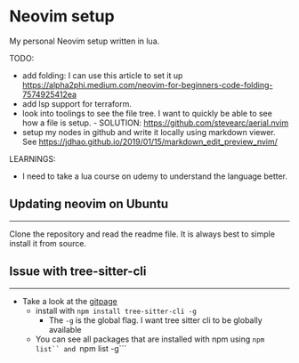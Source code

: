 # Neovim setup

My personal Neovim setup written in lua.


TODO:
- add folding: I can use this article to set it up https://alpha2phi.medium.com/neovim-for-beginners-code-folding-7574925412ea
- add lsp support for terraform.
- look into toolings to see the file tree.
  I want to quickly be able to see how a file is setup.
      - SOLUTION: https://github.com/stevearc/aerial.nvim
- setup my nodes in github and write it locally using markdown viewer. See https://jdhao.github.io/2019/01/15/markdown_edit_preview_nvim/

LEARNINGS:
- I need to take a lua course on udemy to understand the language better.




## Updating neovim on Ubuntu
----------------------

Clone the repository and read the readme file. It is always best to simple install it from source.


## Issue with tree-sitter-cli
---------------------------

* Take a look at the [gitpage](https://github.com/tree-sitter/tree-sitter/tree/master/cli)
    * install with ```npm install tree-sitter-cli -g```
        * The ```-g``` is the global flag. I want tree sitter cli to be globally 
          available
    * You can see all packages that are installed with npm using ```npm list`` and ```npm list -g```

    

